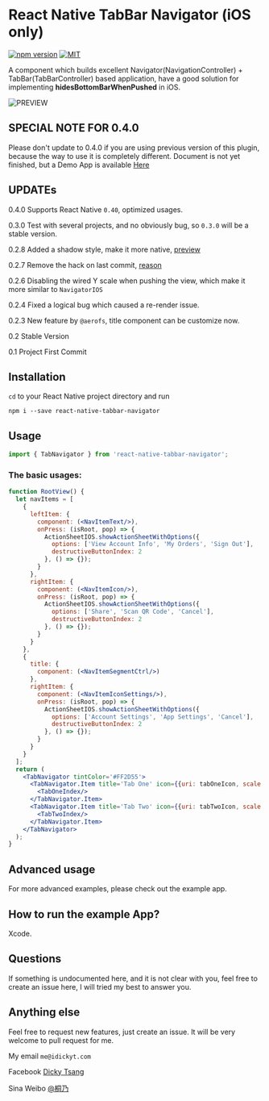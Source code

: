 React Native TabBar Navigator (iOS only)
===================
[![npm version](https://badge.fury.io/js/react-native-tabbar-navigator.svg)](https://badge.fury.io/js/react-native-tabbar-navigator)
[![MIT](https://img.shields.io/dub/l/vibe-d.svg)]()

A component which builds excellent Navigator(NavigationController) + TabBar(TabBarController) based application, have a good solution for implementing **hidesBottomBarWhenPushed** in iOS.

![PREVIEW](https://cloud.githubusercontent.com/assets/4535844/21953824/7924d0b2-da17-11e6-8001-caad1150fdcc.gif)

## SPECIAL NOTE FOR 0.4.0
Please don't update to 0.4.0 if you are using previous version of this plugin, because the way to use it is completely different. Document is not yet finished, but a Demo App is available [Here](https://github.com/DickyT/react-native-tabbar-navigator/wiki/%5B0.4.0%5DDemo-App-of-0.4.0-updated,-supports-React-Native-0.40)

## UPDATEs
0.4.0 Supports React Native `0.40`, optimized usages.

0.3.0 Test with several projects, and no obviously bug, so `0.3.0` will be a stable version.

0.2.8 Added a shadow style, make it more native, [preview](https://github.com/DickyT/react-native-tabbar-navigator/wiki/Description-of-0.2.8) 

0.2.7 Remove the hack on last commit, [reason](https://github.com/DickyT/react-native-tabbar-navigator/wiki/Description-of-removing-the-scale-hack)

0.2.6 Disabling the wired Y scale when pushing the view, which make it more similar to `NavigatorIOS`

0.2.4 Fixed a logical bug which caused a re-render issue.

0.2.3 New feature by `@aerofs`, title component can be customize now.

0.2 Stable Version

0.1 Project First Commit

## Installation

`cd` to your React Native project directory and run

`npm i --save react-native-tabbar-navigator`

## Usage

```jsx
import { TabNavigator } from 'react-native-tabbar-navigator';
```

### The basic usages:
```jsx
function RootView() {
  let navItems = [
    {
      leftItem: {
        component: (<NavItemText/>),
        onPress: (isRoot, pop) => {
          ActionSheetIOS.showActionSheetWithOptions({
            options: ['View Account Info', 'My Orders', 'Sign Out'],
            destructiveButtonIndex: 2
          }, () => {});
        }
      },
      rightItem: {
        component: (<NavItemIcon/>),
        onPress: (isRoot, pop) => {
          ActionSheetIOS.showActionSheetWithOptions({
            options: ['Share', 'Scan QR Code', 'Cancel'],
            destructiveButtonIndex: 2
          }, () => {});
        }
      }
    },
    {
      title: {
        component: (<NavItemSegmentCtrl/>)
      },
      rightItem: {
        component: (<NavItemIconSettings/>),
        onPress: (isRoot, pop) => {
          ActionSheetIOS.showActionSheetWithOptions({
            options: ['Account Settings', 'App Settings', 'Cancel'],
            destructiveButtonIndex: 2
          }, () => {});
        }
      }
    }
  ];
  return (
    <TabNavigator tintColor='#FF2D55'>
      <TabNavigator.Item title='Tab One' icon={{uri: tabOneIcon, scale: 3}} navItems={navItems[0]} defaultTab>
        <TabOneIndex/>
      </TabNavigator.Item>
      <TabNavigator.Item title='Tab Two' icon={{uri: tabTwoIcon, scale: 3}} navItems={navItems[1]}>
        <TabTwoIndex/>
      </TabNavigator.Item>
    </TabNavigator>
  );
}
```

## Advanced usage

For more advanced examples, please check out the example app.

## How to run the example App?
Xcode.

Questions
--------------
If something is undocumented here, and it is not clear with you, feel free to create an issue here, I will tried my best to answer you.

Anything else
--------------
Feel free to request new features, just create an issue.
It will be very welcome to pull request for me.

My email `me@idickyt.com`

Facebook [Dicky Tsang](https://www.facebook.com/idickytsang)

Sina Weibo [@桐乃](https://weibo.com/kirinokousaka)
